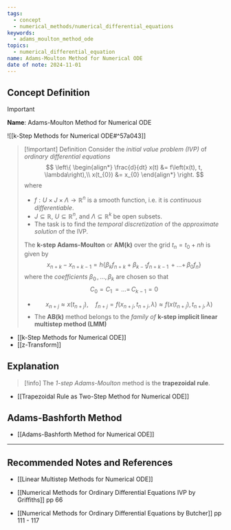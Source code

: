 ```yaml
---
tags:
  - concept
  - numerical_methods/numerical_differential_equations
keywords:
  - adams_moulton_method_ode
topics:
  - numerical_differential_equation
name: Adams-Moulton Method for Numerical ODE
date of note: 2024-11-01
---
```


## Concept Definition

>[!important]
>**Name**: Adams-Moulton Method for Numerical ODE

![[k-Step Methods for Numerical ODE#^57a043]]

>[!important] Definition
>Consider the *initial value problem (IVP)* of *ordinary differential equations*
>$$
>\left\{
>\begin{align*}
>\frac{d}{dt} x(t) &= f\left(x(t), t, \lambda\right),\\
>x(t_{0}) &= x_{0}
>\end{align*}
>\right.
>$$
>where 
>- $f: U \times J \times \Lambda \to \mathbb{R}^n$ is a smooth function, i.e. it is *continuous differentiable*. 
>- $J \subseteq \mathbb{R}$, $U \subseteq \mathbb{R}^n$, and $\Lambda \subseteq \mathbb{R}^k$ be open subsets.
>- The task is to find the *temporal discretization* of the *approximate solution* of the IVP.
>  
>The **k-step Adams-Moulton** or **AM(k)** over the grid $t_{n} = t_{0} + nh$ is given by
>$$
>x_{n+k} - x_{n+k-1} = h\left\{ \beta_{k}f_{n+k} + \beta_{k-1}f_{n+k-1} \,{+}\ldots{+}\, \beta_{0}f_{n} \right\} 
>$$
>where the *coefficients* $\beta_{0}\,{,}\ldots{,}\,\beta_{k}$ are chosen so that $$C_{0} = C_{1} \,{=}\ldots{=}\,C_{k-1} = 0$$
>- $$x_{n+j} \approx x(t_{n+j}), \quad f_{n+j} = f(x_{n+j}, t_{n+j}, \lambda) \approx f(x(t_{n+j}), t_{n+j}, \lambda)$$
>- The **AB(k)** method belongs to the *family of* **k-step implicit linear multistep method (LMM)**


- [[k-Step Methods for Numerical ODE]]
- [[z-Transform]]

## Explanation

>[!info]
>The *$1$-step Adams-Moulton* method is the **trapezoidal rule**.

- [[Trapezoidal Rule as Two-Step Method for Numerical ODE]]



## Adams-Bashforth Method

- [[Adams-Bashforth Method for Numerical ODE]]


-----------
##  Recommended Notes and References


- [[Linear Multistep Methods for Numerical ODE]]

- [[Numerical Methods for Ordinary Differential Equations IVP by Griffiths]] pp 66
- [[Numerical Methods for Ordinary Differential Equations by Butcher]] pp 111 - 117